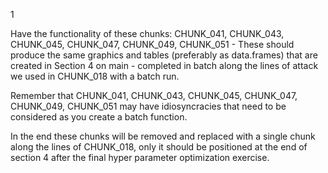 
1

Have the functionality of these chunks:
CHUNK_041, CHUNK_043, CHUNK_045, CHUNK_047, CHUNK_049, CHUNK_051 - These should produce the same graphics and tables (preferably as data.frames) that are created in Section 4 on main - 
completed in batch along the lines of attack we used in CHUNK_018 with a batch run.

Remember that CHUNK_041, CHUNK_043, CHUNK_045, CHUNK_047, CHUNK_049, CHUNK_051 may have idiosyncracies that need to be considered as you create a batch function.

In the end these chunks will be removed and replaced with a single chunk along the lines of CHUNK_018, only it should be positioned at the end of section 4 after the final hyper parameter optimization exercise.

